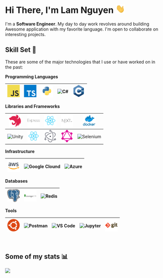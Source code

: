 
<h1>Hi There, I'm Lam Nguyen <img  src="https://raw.githubusercontent.com/ABSphreak/ABSphreak/master/gifs/Hi.gif" width="30px"></h1>

I'm a **Software Engineer**. My day to day work revolves around building Awesome application with my favorite language. I'm open to collaborate on interesting projects.

## Skill Set :muscle:

These are some of the major technologies that I use or have worked on in the past:

**Programming Languages**

<img alt="JS" title="JavaScript" width="40px" src="https://raw.githubusercontent.com/github/explore/master/topics/javascript/javascript.png">|<img alt="Typescript" title="Typescript" width="40px" src="https://raw.githubusercontent.com/github/explore/main/topics/typescript/typescript.png">|<img title="Python" alt="Python" width="40px" src="https://raw.githubusercontent.com/github/explore/main/topics/python/python.png" />|<img title="C#" alt="C#" width="40px" src="https://user-images.githubusercontent.com/25181517/121405384-444d7300-c95d-11eb-959f-913020d3bf90.png">|<img title="C++" alt="C++" width="40px" src="https://raw.githubusercontent.com/github/explore/main/topics/cpp/cpp.png">
|--|--|--|--|--|

**Libraries and Frameworks**

<img title="NestJS" alt="NestJS" width="40px" src="https://raw.githubusercontent.com/github/explore/master/topics/nestjs/nestjs.png">|<img title="ExpressJS" alt="ExpressJS" width="40px" src="https://raw.githubusercontent.com/github/explore/master/topics/express/express.png">|<img title="React" alt="React" width="40px" src="https://raw.githubusercontent.com/github/explore/master/topics/react/react.png">|<img title="NextJS" alt="NextJS" width="40px" src="https://raw.githubusercontent.com/github/explore/master/topics/nextjs/nextjs.png">|<img title="Docker" alt="Docker" width="40px" src="https://raw.githubusercontent.com/github/explore/master/topics/docker/docker.png">
|--|--|--|--|--|
<img title="Unity" alt="Unity" width="40px" src="https://user-images.githubusercontent.com/25181517/193427941-9437dbbe-376f-40dc-9573-0ef5c02a26a7.png">|<img title="React Native" alt="React Native" width="40px" src="https://raw.githubusercontent.com/github/explore/master/topics/react-native/react-native.png">|<img title="Electron" alt="Electron" width="40px" src="https://raw.githubusercontent.com/github/explore/master/topics/electron/electron.png">|<img title="GrahpQL" alt="GraphQL" width="40px" src="https://raw.githubusercontent.com/github/explore/master/topics/graphql/graphql.png">|<img title="Selenium" alt="Selenium" width="40px" src="https://img.icons8.com/color/48/000000/selenium-test-automation.png">

**Infrastructure**

<img title="AWS" alt="AWS" width="40px" src="https://raw.githubusercontent.com/github/explore/main/topics/aws/aws.png">|<img title="Google Clound" alt="Google Clound" width="40px" src="https://user-images.githubusercontent.com/25181517/183911547-990692bc-8411-4878-99a0-43506cdb69cf.png">|<img title="Azure" alt="Azure" width="40px" src="https://user-images.githubusercontent.com/25181517/183911544-95ad6ba7-09bf-4040-ac44-0adafedb9616.png">
|--|--|--|

**Databases**

<img title="PostgreSQL" alt="PostgreSQL" width="40px" src="https://raw.githubusercontent.com/github/explore/master/topics/postgresql/postgresql.png">|<img title="MongoDB" alt="MongoDB" width="40px" src="https://raw.githubusercontent.com/github/explore/master/topics/mongodb/mongodb.png">|<img title="Redis" alt="Redis" width="40px" src="https://user-images.githubusercontent.com/25181517/182884894-d3fa6ee0-f2b4-4960-9961-64740f533f2a.png"> <br>
|--|--|--|

**Tools**

<img title="Ubuntu" alt="Ubuntu" width="40px" src="https://raw.githubusercontent.com/github/explore/master/topics/ubuntu/ubuntu.png">|<img title="Postman" alt="Postman" width="40px" src="https://user-images.githubusercontent.com/25181517/192109061-e138ca71-337c-4019-8d42-4792fdaa7128.png">|<img title="VS Code" alt="VS Code" width="40px" src="https://img.icons8.com/fluent/48/000000/visual-studio-code-2019.png">|<img title="Jupyter Notebook" alt="Jupyter" width="40px" src="https://img.icons8.com/fluent/48/000000/visual-studio.png">|<img title="git" alt="git" width="40px" src="https://raw.githubusercontent.com/github/explore/master/topics/git/git.png">
|--|--|--|--|--|
<br>

## Some of my stats :bar_chart:

<img src="https://github-readme-stats.vercel.app/api?username=Sweetloveinyourheart&show_icons=true&theme=radical&include_all_commits=true">